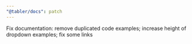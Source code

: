 ```yaml
---
"@tabler/docs": patch
---
```


Fix documentation: remove duplicated code examples; increase height of dropdown examples; fix some links
